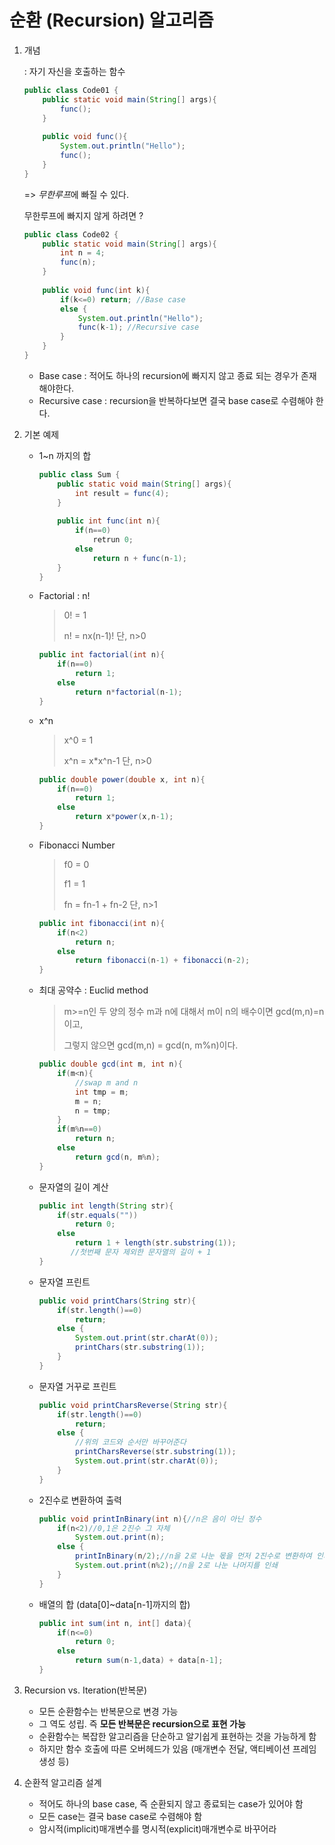 # 순환 (Recursion) 알고리즘

1. 개념

   : 자기 자신을 호출하는 함수

   ```java
   public class Code01 {
       public static void main(String[] args){
           func();
       }
       
       public void func(){
           System.out.println("Hello");
           func();
       }
   }
   ```

   => *무한루프*에 빠질 수 있다.

   무한루프에 빠지지 않게 하려면 ?

   ```java
   public class Code02 {
       public static void main(String[] args){
           int n = 4;
           func(n);
       }
       
       public void func(int k){
           if(k<=0) return; //Base case
           else {
               System.out.println("Hello");
               func(k-1); //Recursive case
           }
       }
   }
   ```

   - Base case : 적어도 하나의 recursion에 빠지지 않고 종료 되는 경우가 존재해야한다.
   - Recursive case : recursion을 반복하다보면 결국 base case로 수렴해야 한다.

   

2. 기본 예제

   - 1~n 까지의 합

     ```java
     public class Sum {
         public static void main(String[] args){
             int result = func(4);
         }
         
         public int func(int n){
             if(n==0)
                 retrun 0;
             else
                 return n + func(n-1);
         }
     }
     ```

   - Factorial : n!

     > 0! = 1
     >
     > n! = nx(n-1)!  단, n>0

     ```java
     public int factorial(int n){
         if(n==0)
             return 1;
         else
             return n*factorial(n-1);
     }
     ```

   - x^n

     > x^0 = 1
     >
     > x^n = x*x^n-1 단, n>0

     ```java
     public double power(double x, int n){
         if(n==0)
             return 1;
         else
             return x*power(x,n-1);
     }
     ```

   - Fibonacci Number

     > f0 = 0
     >
     > f1 = 1
     >
     > fn = fn-1 + fn-2  단, n>1

     ```java
     public int fibonacci(int n){
         if(n<2)
             return n;
         else
             return fibonacci(n-1) + fibonacci(n-2);
     }
     ```

   - 최대 공약수 : Euclid method

     > m>=n인 두 양의 정수 m과 n에 대해서 m이 n의 배수이면 gcd(m,n)=n이고,
     >
     > 그렇지 않으면 gcd(m,n) = gcd(n, m%n)이다.

     ```java
     public double gcd(int m, int n){
         if(m<n){
             //swap m and n
             int tmp = m;
             m = n;
             n = tmp;
         }
         if(m%n==0)
             return n;
         else
             return gcd(n, m%n);
     }
     ```

   - 문자열의 길이 계산

     ```java
     public int length(String str){
         if(str.equals(""))
             return 0;
         else
             return 1 + length(str.substring(1));
         	//첫번째 문자 제외한 문자열의 길이 + 1
     }
     ```

   - 문자열 프린트

     ```java
     public void printChars(String str){
         if(str.length()==0)
             return;
         else {
             System.out.print(str.charAt(0));
             printChars(str.substring(1));
         }
     }
     ```

   - 문자열 거꾸로 프린트

     ```java
     public void printCharsReverse(String str){
         if(str.length()==0)
             return;
         else {
             //위의 코드와 순서만 바꾸어준다
             printCharsReverse(str.substring(1));
             System.out.print(str.charAt(0));
         }
     }
     ```

   - 2진수로 변환하여 출력

     ```java
     public void printInBinary(int n){//n은 음이 아닌 정수
         if(n<2)//0,1은 2진수 그 자체
             System.out.print(n);
         else {
             printInBinary(n/2);//n을 2로 나눈 몫을 먼저 2진수로 변환하여 인쇄
             System.out.print(n%2);//n을 2로 나눈 나머지를 인쇄
         }
     }
     ```

   - 배열의 합 (data[0]~data[n-1]까지의 합)

     ```java
     public int sum(int n, int[] data){
         if(n<=0)
             return 0;
         else
             return sum(n-1,data) + data[n-1];
     }
     ```



3. Recursion vs. Iteration(반복문)

   - 모든 순환함수는 반복문으로 변경 가능
   - 그 역도 성립. 즉 **모든 반복문은 recursion으로 표현 가능**
   - 순환함수는 복잡한 알고리즘을 단순하고 알기쉽게 표현하는 것을 가능하게 함
   - 하지만 함수 호출에 따른 오버헤드가 있음
     (매개변수 전달, 액티베이션 프레임 생성 등)

   

4. 순환적 알고리즘 설계

   - 적어도 하나의 base case, 즉 순환되지 않고 종료되는 case가 있어야 함
   - 모든 case는 결국 base case로 수렴해야 함
   - 암시적(implicit)매개변수를 명시적(explicit)매개변수로 바꾸어라


